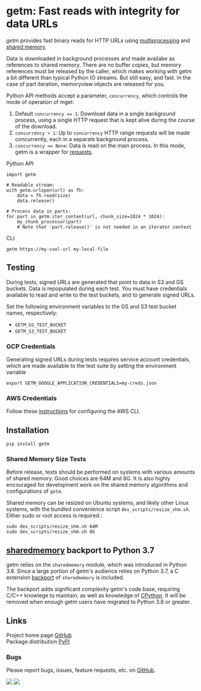# getm: Fast reads with integrity for data URLs
_getm_ provides fast binary reads for HTTP URLs using
[multiprocessing](https://docs.python.org/3/library/multiprocessing.html) and
[shared memory](https://docs.python.org/3/library/multiprocessing.shared_memory.html).

Data is downloaded in background processes and made availabe as references to shared memory. There are no buffer
copies, but memory references must be released by the caller, which makes working with getm a bit different than
typical Python IO streams. But still easy, and fast. In the case of part iteration, memoryview objects are released
for you.

Python API methods accept a parameter, `concurrency`, which controls the mode of operation of mget:
1. Default `concurrency == 1`: Download data in a single background process, using a single HTTP request that is kept
   alive during the course of the download.
1. `concurrency > 1`:  Up to `concurrency` HTTP range requests will be made concurrently, each in a separate background
   process.
1. `concurrency == None`: Data is read on the main process. In this mode, getm is a wrapper for
   [requests](https://docs.python-requests.org/en/master/).

Python API
```
import getm

# Readable stream:
with getm.urlopen(url) as fh:
    data = fh.read(size)
	data.release()

# Process data in parts:
for part in getm.iter_content(url, chunk_size=1024 * 1024):
    my_chunk_processor(part)
	# Note that 'part.release()' is not needed in an iterator context
```

CLI
```
getm https://my-cool-url my-local-file
```

## Testing

During tests, signed URLs are generated that point to data in S3 and GS buckets. Data is repopulated during each test.
You must have credentials available to read and write to the test buckets, and to generate signed URLs.

Set the following environment variables to the GS and S3 test bucket names, respectively:
- `GETM_GS_TEST_BUCKET`
- `GETM_S3_TEST_BUCKET`

### GCP Credentials

Generating signed URLs during tests requires service account credentials, which are made available to the test suite by
setting the environment variable
```
export GETM_GOOGLE_APPLICATION_CREDENTIALS=my-creds.json
```

### AWS Credentials

Follow these [instructions](https://docs.aws.amazon.com/cli/latest/userguide/cli-chap-configure.html) for configuring
the AWS CLI.

## Installation
```
pip install getm
```

### Shared Memory Size Tests
Before release, tests should be performed on systems with various amounts of shared memory. Good choices are 64M and
8G. It is also highly encouraged for development work on the shared memory algorithms and configurations of
`getm`.

Shared memory can be resized on Ubuntu systems, and likely other Linux systems, with the bundled convenience script
`dev_scripts/resize_shm.sh`. Either sudo or root access is required.:
```
sudo dev_scripts/resize_shm.sh 64M
sudo dev_scripts/resize_shm.sh 8G
```

## [sharedmemory](https://docs.python.org/3/library/multiprocessing.shared_memory.html) backport to Python 3.7

getm relies on the `sharedmemory` module, which was introduced in Python 3.8. Since a large portion of getm's audience
relies on Python 3.7, a C extension
[backport](https://github.com/DataBiosphere/getm/tree/master/getm/concurrent/shared_memory_37) of `sharedmemory` is included.

The backport adds significant complexity getm's code base, requiring C/C++ knowlege to maintain, as well as knowledge of
[CPython](https://github.com/python/cpython). It will be removed when enough getm users have migrated to Python 3.8 or
greater.

## Links
Project home page [GitHub](https://github.com/DataBiosphere/getm)  
Package distribution [PyPI](https://pypi.org/project/getm/)

### Bugs
Please report bugs, issues, feature requests, etc. on [GitHub](https://github.com/DataBiosphere/getm).

![](https://travis-ci.org/DataBiosphere/getm.svg?branch=master) ![](https://badge.fury.io/py/getm.svg)

